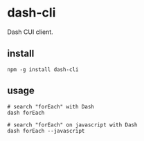 dash-cli
========

Dash CUI client.

## install
```
npm -g install dash-cli
```

## usage
```
# search "forEach" with Dash
dash forEach

# search "forEach" on javascript with Dash
dash forEach --javascript
```
